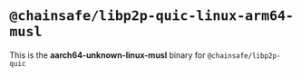 # `@chainsafe/libp2p-quic-linux-arm64-musl`

This is the **aarch64-unknown-linux-musl** binary for `@chainsafe/libp2p-quic`
